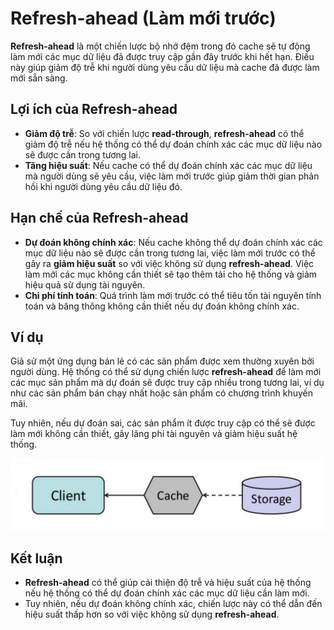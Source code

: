 # Refresh-ahead (Làm mới trước)

**Refresh-ahead** là một chiến lược bộ nhớ đệm trong đó cache sẽ tự động làm mới các mục dữ liệu đã được truy cập gần đây trước khi hết hạn. Điều này giúp giảm độ trễ khi người dùng yêu cầu dữ liệu mà cache đã được làm mới sẵn sàng.

## Lợi ích của Refresh-ahead

- **Giảm độ trễ**: So với chiến lược **read-through**, **refresh-ahead** có thể giảm độ trễ nếu hệ thống có thể dự đoán chính xác các mục dữ liệu nào sẽ được cần trong tương lai.
- **Tăng hiệu suất**: Nếu cache có thể dự đoán chính xác các mục dữ liệu mà người dùng sẽ yêu cầu, việc làm mới trước giúp giảm thời gian phản hồi khi người dùng yêu cầu dữ liệu đó.

## Hạn chế của Refresh-ahead

- **Dự đoán không chính xác**: Nếu cache không thể dự đoán chính xác các mục dữ liệu nào sẽ được cần trong tương lai, việc làm mới trước có thể gây ra **giảm hiệu suất** so với việc không sử dụng **refresh-ahead**. Việc làm mới các mục không cần thiết sẽ tạo thêm tải cho hệ thống và giảm hiệu quả sử dụng tài nguyên.
- **Chi phí tính toán**: Quá trình làm mới trước có thể tiêu tốn tài nguyên tính toán và băng thông không cần thiết nếu dự đoán không chính xác.

## Ví dụ

Giả sử một ứng dụng bán lẻ có các sản phẩm được xem thường xuyên bởi người dùng. Hệ thống có thể sử dụng chiến lược **refresh-ahead** để làm mới các mục sản phẩm mà dự đoán sẽ được truy cập nhiều trong tương lai, ví dụ như các sản phẩm bán chạy nhất hoặc sản phẩm có chương trình khuyến mãi.

Tuy nhiên, nếu dự đoán sai, các sản phẩm ít được truy cập có thể sẽ được làm mới không cần thiết, gây lãng phí tài nguyên và giảm hiệu suất hệ thống.

![Application Layer Diagram](sBXb7lb.png)

## Kết luận

- **Refresh-ahead** có thể giúp cải thiện độ trễ và hiệu suất của hệ thống nếu hệ thống có thể dự đoán chính xác các mục dữ liệu cần làm mới.
- Tuy nhiên, nếu dự đoán không chính xác, chiến lược này có thể dẫn đến hiệu suất thấp hơn so với việc không sử dụng **refresh-ahead**.